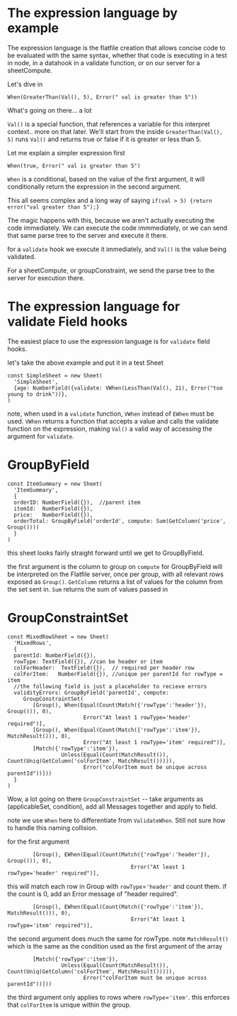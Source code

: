 # The expression language by example

The expression language is the flatfile creation that allows concise code to be evaluated with the same syntax, whether that code is executing in a test in node, in a datahook in a validate function, or on our server for a sheetCompute.

Let's dive in

```
When(GreaterThan(Val(), 5), Error(" val is greater than 5"))
```

What's going on there... a lot

`Val()` is a special function, that references a variable for this interpret context.. more on that later.
We'll start from the inside `GreaterThan(Val(), 5)` runs `Val()` and returns true or false if it is greater or less than 5.

Let me explain a simpler expression first
```
When(true, Error(" val is greater than 5")
```
`When` is a conditional, based on the value of the first argument, it will conditionally return the expression in the second argument.

This all seems complex and a long way of saying 
`if(val > 5) {return error("val greater than 5");}`

The magic happens with this, because we aren't actually executing the code immediately.  We can execute the code immmediately, or we can send that same parse tree to the server and execute it there.

for a `validate` hook we execute it immediately, and `Val()` is the value being validated.

For a sheetCompute, or groupConstraint, we send the parse tree to the server for execution there.

# The expression language for validate Field hooks

The easiest place to use the expression language is for `validate` field hooks. 

let's take the above example and put it in a test Sheet
```
const SimpleSheet = new Sheet(
  'SimpleSheet',
  {age: NumberField({validate: VWhen(LessThan(Val(), 21), Error("too young to drink"))},
)
```

note, when used in a `validate` function, `VWhen` instead of `EWhen` must be used.  `VWhen` returns a function that accepts a value and calls the validate function on the expression, making `Val()` a valid way of accessing the argument for `validate`.

# GroupByField
```
const ItemSummary = new Sheet(
  'ItemSummary',
  {
  orderID: NumberField({}),  //parent item
  itemId:  NumberField({}),
  price:   NumberField({}),
  orderTotal: GroupByField('orderId', compute: Sum(GetColumn('price', Group())))
  }
)
```

this sheet looks fairly straight forward until we get to GroupByField.

the first argument is the column to group on
`compute` for GroupByField will be interpreted on the Flatfile server, once per group, with all relevant rows exposed as `Group()`.  `GetColumn` returns a list of values for the column from the set sent in.  `Sum` returns the sum of values passed in


# GroupConstraintSet
```
const MixedRowSheet = new Sheet(
  'MixedRows',
  {
  parentId: NumberField({}),
  rowType: TextField({}), //can be header or item
  colForHeader:  TextField({}),  // required per header row
  colForItem:   NumberField({}), //unique per parentId for rowType = item
  //the following field is just a placeholder to recieve errors
  validityErrors: GroupByField('parentId', compute: 
     GroupConstraintSet(
        [Group(), When(Equal(Count(Match({'rowType':'header'}), Group())), 0), 
		                Error("At least 1 rowType='header' required")],
        [Group(), When(Equal(Count(Match({'rowType':'item'}), MatchResult())), 0), 
                        Error("At least 1 rowType='item' required")],
        [Match({'rowType':'item'}), 
		         Unless(Equal(Count(MatchResult()), Count(Uniq(GetColumn('colForItem', MatchResult())))), 
                        Error("colForItem must be unique across parentId"))]))
  }
)
```


Wow, a lot going on there
`GroupConstraintSet` -- take arguments as (applicableSet, condition), add all Messages together and apply to field.

note we use `When` here to differentiate from `ValidateWhen`.  Still not sure how to handle this naming collision. 

for the first argument
```
	    [Group(), EWhen(Equal(Count(Match({'rowType':'header'}), Group())), 0), 
		                               Error("At least 1 rowType='header' required")],
```
this will match each row in Group with `rowType`=`'header'` and count them.  if the count is 0, add an Error message of "header required".


```
        [Group(), EWhen(Equal(Count(Match({'rowType':'item'}), MatchResult())), 0), 
		                               Error("At least 1 rowType='item' required")],
```
the second argument does much the same for rowType.  note `MatchResult()` which is the same as the condition used as the first argument of the array


```
        [Match({'rowType':'item'}), 
		         Unless(Equal(Count(MatchResult()), Count(Uniq(GetColumn('colForItem', MatchResult())))), 
                        Error("colForItem must be unique across parentId"))]))
```
the third argument only applies to rows where `rowType`=`'item'`.  this enforces that `colForItem` is unique within the group.






